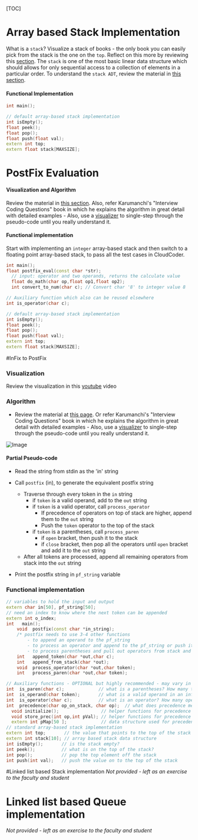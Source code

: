
[TOC]


# Array based Stack Implementation
What is a `stack`? Visualize a stack of books - the only book you can easily pick from the stack is the one on the `top`. Reflect on this more by reviewing this [section](http://goo.gl/9FRCDm). The `stack` is one of the most basic linear data structure which should allows for only sequential access to a collection of elements in a particular order.  To understand the `stack ADT`, review the material in [this section](http://goo.gl/m8Ln96). 

#### Functional Implementation
```cpp
int main();

// default array-based stack implementation
int isEmpty();
float peek();
float pop();
float push(float val);
extern int top;
extern float stack[MAXSIZE];
```

# PostFix Evaluation
#### Visualization and Algorithm 
Review the material in [this section](http://goo.gl/4Oln3Y). Also, refer Karumanchi's "Interview Coding Questions" book in which he explains the algorithm in great detail with detailed examples - Also, use a [visualizer](https://www.dropbox.com/s/5hyrrqadnzhtykn/tutor.html?dl=0) to single-step through the pseudo-code until you really understand it.
#### Functional implementation
Start with implementing an `integer` array-based stack and then switch to a floating point array-based stack, to pass all the test cases in CloudCoder. 

```cpp
int main();
float postfix_eval(const char *str);
  // input: operator and two operands, returns the calculate value
  float do_math(char op,float op1,float op2);
  int convert_to_num(char c); // Convert char '8' to integer value 8

// Auxiliary function which also can be reused elsewhere 
int is_operator(char c);

// default array-based stack implementation
int isEmpty();
float peek();
float pop();
float push(float val);
extern int top;
extern float stack[MAXSIZE];
```

#InFix to PostFix
### Visualization
Review the visualization in this [youtube](http://youtu.be/rA0x7b4YiMI?list=PLHPZnWgaqWXR8fGpz0X-bdVcF-Z0Y7tNM) video

### Algorithm
- Review the material at [this page](http://interactivepython.org/runestone/static/pythonds/BasicDS/InfixPrefixandPostfixExpressions.html). Or refer Karumanchi's "Interview Coding Questions" book in which he explains the algorithm in great detail with detailed examples - Also, use a [visualizer](https://www.dropbox.com/s/5hyrrqadnzhtykn/tutor.html?dl=0) to single-step through the pseudo-code until you really understand it.

![Image](https://drive.google.com/open?id=0Bwu4iGPfYEufMTJrekJuRDhPOVJaZzdORWJaZWZuUXdtTFNr&authuser=0)

#### Partial Pseudo-code
 - Read the string from stdin as the 'in' string
 - Call `postfix` (in), to generate the equivalent postfix string
    - Traverse through every token in the `in` string
      - if `token` is a valid operand, add to the `out` string
      - if `token` is a valid operator, call `process_operator`
        - If precedence of operators on top of stack are higher, append them to the `out` string
        - Push the `token` operator to the top of the stack
      - if `token` is a parentheses, call `process_paren`
        - if `open` bracket, then push it to the stack
        - if `close` bracket, then pop all the operators until `open` bracket and add it to the `out` string
    - After all tokens are processed, append all remaining operators from stack into the `out` string
 
- Print the postfix string in `pf_string` variable

### Functional implementation
```cpp
// variables to hold the input and output
extern char in[50], pf_string[50];
// need an index to know where the next token can be appended
extern int o_index;
int   main();
    void  postfix(const char *in_string);   
    /* postfix needs to use 3-4 other functions 
        - to append an operand to the pf_string
        - to process an operator and append to the pf_string or push it on the stack
        - to process parentheses and pull out operators from stack and add to pf_string */
    int   append_token(char *out,char c);    
    int   append_from_stack(char *out);
    void  process_operator(char *out,char token);
    int   process_paren(char *out,char token);

// Auxiliary functions - OPTIONAL but highly recommended - may vary in implementation
int  is_paren(char c);             // what is a parentheses? How many types are there?
int  is_operand(char token);       // what is a valid operand in an infix string?
int  is_operator(char c);          // what is an operator? How many operators will you process? 
int  precedence(char op_on_stack, char op);  // what does precedence mean? How to calculate it?
  void initialize();                // helper functions for precedence
  void store_prec(int op,int pVal); // helper functions for precedence
  extern int pMap[50 ];             // data structure used for precedence determination
// standard array-based stack implementation
extern int top;       // the value that points to the top of the stack
extern int stack[10]; // array based stack data structure
int isEmpty();       // is the stack empty?
int peek();          // what is on the top of the stack?
int pop();           // pop the top element off the stack
int push(int val);   // push the value on to the top of the stack
```

#Linked list based Stack implementation
_Not provided - left as an exercise to the faculty and student_


# Linked list based Queue implementation 
_Not provided - left as an exercise to the faculty and student_